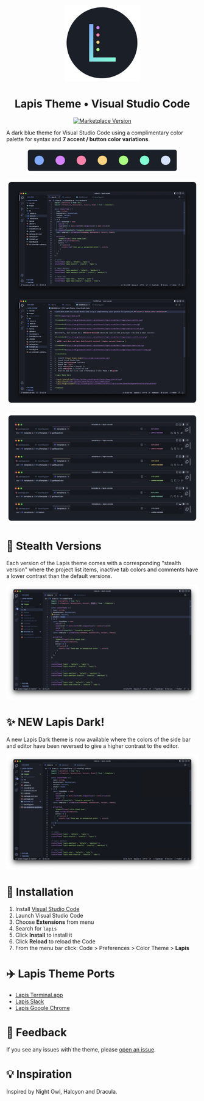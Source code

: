 <p align="center"><img style="width: 200px" src="https://raw.githubusercontent.com/aslbarnett/lapis-vscode/main/images/logo.png" /></p>

<div align="center">

# Lapis Theme • Visual Studio Code

</div>

<p align="center">
  <a href="https://marketplace.visualstudio.com/items?itemName=AlexBarnett.lapis-vscode">
    <img alt="Marketplace Version" src="https://vsmarketplacebadge.apphb.com/version/AlexBarnett.lapis-vscode.svg?subject=Version&colorA=1B1F27&colorB=83ABFC">
  </a>
</p>

A dark blue theme for Visual Studio Code using a complimentary color palette for syntax and **7 accent / button color variations**.

<div align="center">

<img width="400px" src="images/lapis-palette.png">

</div>

![Screenshot](https://raw.githubusercontent.com/aslbarnett/lapis-vscode/main/images/demo.jpg)

![Screenshot](https://raw.githubusercontent.com/aslbarnett/lapis-vscode/main/images/tab-variations.png)

# 🥋 Stealth Versions

Each version of the Lapis theme comes with a corresponding "stealth version" where the project list items, inactive tab colors and comments have a lower contrast than the default versions.

![Screenshot](https://raw.githubusercontent.com/aslbarnett/lapis-vscode/main/images/lapis-index-stealth.png)

# ✨ NEW Lapis Dark!

A new Lapis Dark theme is now available where the colors of the side bar and editor have been reversed to give a higher contrast to the editor.

![Screenshot](https://raw.githubusercontent.com/aslbarnett/lapis-vscode/main/images/lapis-dark-index.png)

# 🚀 Installation

1.  Install [Visual Studio Code](https://code.visualstudio.com/)
2.  Launch Visual Studio Code
3.  Choose **Extensions** from menu
4.  Search for `lapis`
5.  Click **Install** to install it
6.  Click **Reload** to reload the Code
7.  From the menu bar click: Code > Preferences > Color Theme > **Lapis**

# ✈️ Lapis Theme Ports

- [Lapis Terminal.app](https://github.com/aslbarnett/lapis-theme-terminal-app)
- [Lapis Slack](https://github.com/aslbarnett/lapis-theme-slack)
- [Lapis Google Chrome](https://chrome.google.com/webstore/detail/lapis-chrome-theme/hmcmhgomamidaaodladnploplghibodb)

# 📝 Feedback

If you see any issues with the theme, please [open an issue](https://github.com/aslbarnett/lapis-vscode/issues).

# 💡 Inspiration

Inspired by Night Owl, Halcyon and Dracula.
